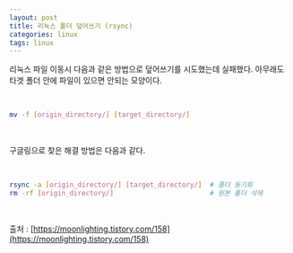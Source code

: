 ```yaml
---
layout: post
title: 리눅스 폴더 덮어쓰기 (rsync)
categories: linux
tags: linux
---
```


리눅스 파일 이동시 다음과 같은 방법으로 덮어쓰기를 시도했는데 실패했다. 아무래도 타겟 폴더 안에 파일이 있으면 안되는 모양이다.

<br/>

```bash
mv -f [origin_directory/] [target_directory/]
```

<br/>

구글링으로 찾은 해결 방법은 다음과 같다.

<br/>

```bash
rsync -a [origin_directory/] [target_directory/]  # 폴더 동기화
rm -rf [origin_directory/]                        # 원본 폴더 삭제
```

<br/>

출처 : [https://moonlighting.tistory.com/158](https://moonlighting.tistory.com/158)
